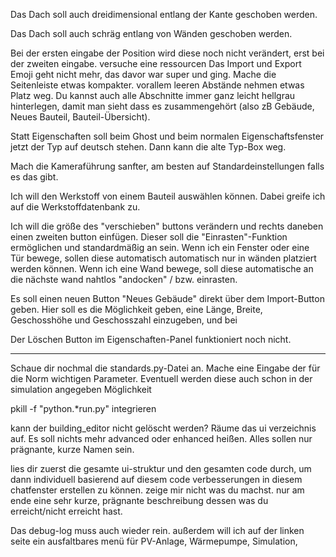 Das Dach soll auch dreidimensional entlang der Kante geschoben werden. 

Das Dach soll auch schräg entlang von Wänden geschoben werden.

Bei der ersten eingabe der Position wird diese noch nicht verändert, erst bei der zweiten eingabe. versuche eine ressourcen
Das Import und Export Emoji geht nicht mehr, das davor war super und ging. Mache die Seitenleiste etwas kompakter. vorallem leeren Abstände nehmen etwas Platz weg. Du kannst auch alle Abschnitte immer ganz leicht hellgrau hinterlegen, damit man sieht dass es zusammengehört (also zB Gebäude, Neues Bauteil, Bauteil-Übersicht).

Statt Eigenschaften soll beim Ghost und beim normalen Eigenschaftsfenster jetzt der Typ auf deutsch stehen. Dann kann die alte Typ-Box weg.

Mach die Kameraführung sanfter, am besten auf Standardeinstellungen falls es das gibt.

Ich will den Werkstoff von einem Bauteil auswählen können. Dabei greife ich auf die Werkstoffdatenbank zu.

Ich will die größe des "verschieben" buttons verändern und rechts daneben einen zweiten button einfügen. Dieser soll die "Einrasten"-Funktion ermöglichen und standardmäßig an sein. Wenn ich ein Fenster oder eine Tür bewege, sollen diese automatisch automatisch nur in wänden platziert werden können. Wenn ich eine Wand bewege, soll diese automatische an die nächste wand nahtlos "andocken" / bzw. einrasten.

Es soll einen neuen Button "Neues Gebäude" direkt über dem Import-Button geben. Hier soll es die Möglichkeit geben, eine Länge, Breite, Geschosshöhe und Geschosszahl einzugeben, und bei 

Der Löschen Button im Eigenschaften-Panel funktioniert noch nicht.


------------------------------------------------------------------------------------

Schaue dir nochmal die standards.py-Datei an. Mache eine Eingabe der für die Norm wichtigen Parameter. Eventuell werden diese auch schon in der simulation angegeben Möglichkeit 

pkill -f "python.*run.py" 
integrieren

kann der building_editor nicht gelöscht werden? Räume das ui verzeichnis auf. Es soll nichts mehr advanced oder enhanced heißen. Alles sollen nur prägnante, kurze Namen sein.

lies dir zuerst die gesamte ui-struktur und den gesamten code durch, um dann individuell basierend auf diesem code verbesserungen in diesem chatfenster erstellen zu können. zeige mir nicht was du machst. nur am ende eine sehr kurze, prägnante beschreibung dessen was du erreicht/nicht erreicht hast.

Das debug-log muss auch wieder rein. außerdem will ich auf der linken seite ein ausfaltbares menü für PV-Anlage, Wärmepumpe, Simulation,  
